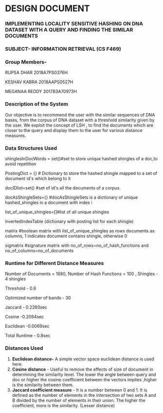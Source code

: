 # DESIGN DOCUMENT

### **IMPLEMENTING LOCALITY SENSITIVE HASHING ON DNA DATASET WITH A QUERY AND FINDING THE SIMILAR DOCUMENTS**

### **SUBJECT- INFORMATION RETRIEVAL (CS F469)**

### **Group Members-**

RUPSA DHAR 2018A7PS0376H

KESHAV KABRA 2018AAPS0527H

MEGANAA REDDY 2017B3A70973H

### **Description of the System**

Our objective is to recommend the user with the similar sequences of DNA bases, from the corpus of DNA dataset with a threshold similarity given by the user. We exploit the concept of LSH , to find the documents which are closer to the query and display them to the user for various distance measures.

### **Data Structures Used**

shinglesInDocWords = set()#set to store unique hashed shingles of a doc,to avoid repetition

PostingDict = {} # Dictionary to store the hashed shingle mapped to a set of document id&#39;s which belong to it

docIDlist=set() #set of id&#39;s all the documents of a corpus

docAsShingleSets={} #docAsShingleSets is a dictionary of unique hashed\_shingles in a document with index i

list\_of\_unique\_shingles=[]#list of all unique shingles

invertedIndexTable (dictionary with posting list for each shingle)

matrix #boolean matrix with list\_of\_unique\_shingles as rows documents as columns, 1 indicates document contains shingle, otherwise 0

sigmatrix #signature matrix with no\_of\_rows=no\_of\_hash\_functions and no\_of\_columns=no\_of\_documents

### **Runtime for Different Distance Measures**

Number of Documents = 1680, Number of Hash Functions = 100 , Shingles - 4 shingles

Threshold - 0.6

Optimized number of bands - 30

Jaccard - 0.2393sec

Cosine -0.2094sec

Euclidean -0.0069sec

Total Runtime - 0.8sec

### **Distances Used**

1. **Euclidean distance-** A simple vector space euclidean distance is used here.
2. **Cosine distance** - Useful to remove the effects of size of document in determining the similarity level. The lower the angle between query and doc or higher the cosine coefficient between the vectors implies ,higher is the similarity between them.
3. **Jaccard coefficient measure** - It is a number between 0 and 1. It is defined as the number of elements in the intersection of two sets A and B divided by the number of elements in their union. The higher the coefficient, more is the similarity. (Lesser distance)
